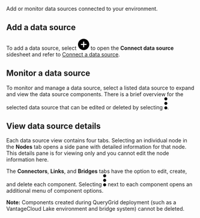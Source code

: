 Add or monitor data sources connected to your environment.

## Add a data source


To add a data source, select ![""](Images/ebt1659745488877.svg) to open the **Connect data source** sidesheet and refer to [Connect a data source](znp1640282079399.md).

## Monitor a data source


To monitor and manage a data source, select a listed data source to expand and view the data source components. There is a brief overview for the selected data source that can be edited or deleted by selecting ![""](Images/zsz1597101912145.svg).

## View data source details


Each data source view contains four tabs. Selecting an individual node in the **Nodes** tab opens a side pane with detailed information for that node. This details pane is for viewing only and you cannot edit the node information here.

The **Connectors**, **Links**, and **Bridges** tabs have the option to edit, create, and delete each component. Selecting ![""](Images/zsz1597101912145.svg) next to each component opens an additional menu of component options.

**Note:** Components created during QueryGrid deployment (such as a VantageCloud Lake environment and bridge system) cannot be deleted.


